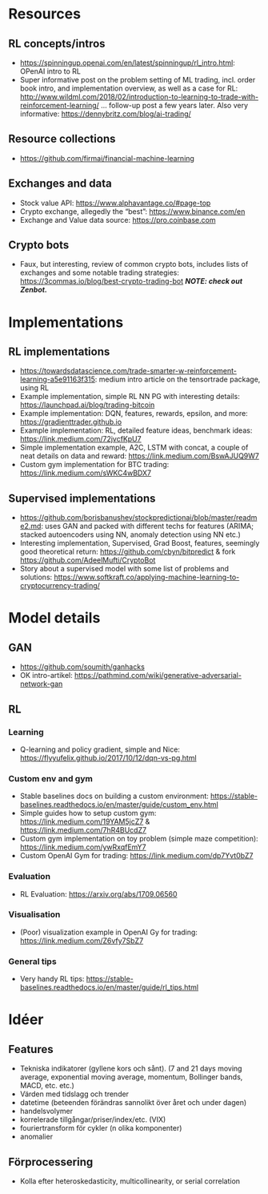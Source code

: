 # Resources
## RL concepts/intros
* https://spinningup.openai.com/en/latest/spinningup/rl_intro.html: OPenAI intro to RL
* Super informative post on the problem setting of ML trading, incl. order book intro, and implementation overview, as well as a case for RL: http://www.wildml.com/2018/02/introduction-to-learning-to-trade-with-reinforcement-learning/
... follow-up post a few years later. Also very informative: https://dennybritz.com/blog/ai-trading/

## Resource collections
* https://github.com/firmai/financial-machine-learning

## Exchanges and data
* Stock value API: https://www.alphavantage.co/#page-top
* Crypto exchange, allegedly the “best”: https://www.binance.com/en
* Exchange and Value data source: https://pro.coinbase.com

## Crypto bots
* Faux, but interesting, review of common crypto bots, includes lists of exchanges and some notable trading strategies: https://3commas.io/blog/best-crypto-trading-bot ***NOTE: check out Zenbot.***


# Implementations
## RL implementations
* https://towardsdatascience.com/trade-smarter-w-reinforcement-learning-a5e91163f315: medium intro article on the tensortrade package, using RL
* Example implementation, simple RL NN PG with interesting details: https://launchpad.ai/blog/trading-bitcoin
* Example implementation: DQN, features, rewards, epsilon, and more: https://gradienttrader.github.io
* Example implementation: RL,  detailed feature ideas, benchmark ideas: https://link.medium.com/72jvcfKpU7
* Simple implementation example, A2C, LSTM with concat, a couple of neat details on data and reward: https://link.medium.com/BswAJUQ9W7
* Custom gym implementation for BTC trading: https://link.medium.com/sWKC4wBDX7

## Supervised implementations
* https://github.com/borisbanushev/stockpredictionai/blob/master/readme2.md: uses GAN and packed with different techs for features (ARIMA; stacked autoencoders using NN, anomaly detection using NN etc.)
* Interesting implementation, Supervised, Grad Boost, features, seemingly good theoretical return: https://github.com/cbyn/bitpredict & fork https://github.com/AdeelMufti/CryptoBot
* Story about a supervised model with some list of problems and solutions: https://www.softkraft.co/applying-machine-learning-to-cryptocurrency-trading/

# Model details
## GAN
* https://github.com/soumith/ganhacks
* OK intro-artikel: https://pathmind.com/wiki/generative-adversarial-network-gan

## RL
### Learning
* Q-learning and policy gradient, simple and Nice: https://flyyufelix.github.io/2017/10/12/dqn-vs-pg.html

### Custom env and gym
* Stable baselines docs on building a custom environment: https://stable-baselines.readthedocs.io/en/master/guide/custom_env.html
* Simple guides how to setup custom gym: https://link.medium.com/19YAM5jcZ7 & https://link.medium.com/7hR4BUcdZ7
* Custom gym implementation on toy problem (simple maze competition): https://link.medium.com/ywRxqfEmY7
* Custom OpenAI Gym for trading: https://link.medium.com/dp7Yvt0bZ7

### Evaluation
* RL Evaluation: https://arxiv.org/abs/1709.06560

### Visualisation
* (Poor) visualization example in OpenAI Gy for trading: https://link.medium.com/Z6vfy7SbZ7

### General tips
* Very handy RL tips: https://stable-baselines.readthedocs.io/en/master/guide/rl_tips.html


# Idéer
## Features
* Tekniska indikatorer (gyllene kors och sånt). (7 and 21 days moving average, exponential moving average, momentum, Bollinger bands, MACD, etc. etc.)
* Värden med tidslagg och trender
* datetime (beteenden förändras sannolikt över året och under dagen)
* handelsvolymer
* korrelerade tillgångar/priser/index/etc. (VIX)
* fouriertransform för cykler (n olika komponenter)
* anomalier

## Förprocessering
* Kolla efter heteroskedasticity, multicollinearity, or serial correlation







